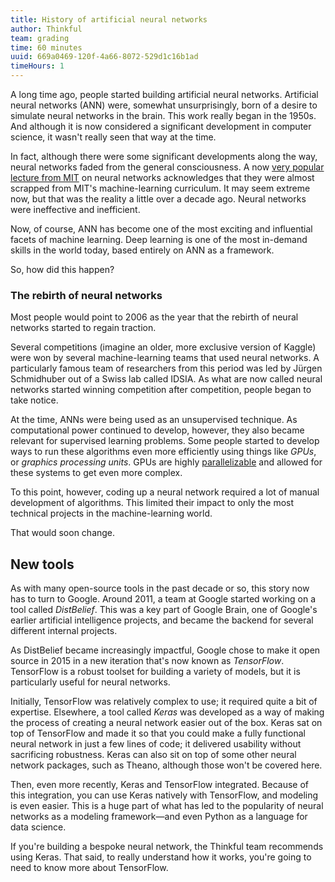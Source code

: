 ```yaml
---
title: History of artificial neural networks
author: Thinkful
team: grading
time: 60 minutes
uuid: 669a0469-120f-4a66-8072-529d1c16b1ad
timeHours: 1
---
```


A long time ago, people started building artificial neural networks. Artificial neural networks (ANN) were, somewhat unsurprisingly, born of a desire to simulate neural networks in the brain. This work really began in the 1950s. And although it is now considered a significant development in computer science, it wasn't really seen that way at the time.

In fact, although there were some significant developments along the way, neural networks faded from the general consciousness. A now [very popular lecture from MIT](https://www.youtube.com/watch?v=uXt8qF2Zzfo) on neural networks acknowledges that they were almost scrapped from MIT's machine-learning curriculum. It may seem extreme now, but that was the reality a little over a decade ago. Neural networks were ineffective and inefficient.

Now, of course, ANN has become one of the most exciting and influential facets of machine learning. Deep learning is one of the most in-demand skills in the world today, based entirely on ANN as a framework.

So, how did this happen?

### The rebirth of neural networks

Most people would point to 2006 as the year that the rebirth of neural networks started to regain traction.

Several competitions (imagine an older, more exclusive version of Kaggle) were won by several machine-learning teams that used neural networks. A particularly famous team of researchers from this period was led by Jürgen Schmidhuber out of a Swiss lab called IDSIA. As what are now called neural networks started winning competition after competition, people began to take notice.

At the time, ANNs were being used as an unsupervised technique. As computational power continued to develop, however, they also became relevant for supervised learning problems. Some people started to develop ways to run these algorithms even more efficiently using things like *GPUs*, or *graphics processing units*. GPUs are highly [parallelizable](https://www.quora.com/Why-and-how-are-GPUs-so-important-for-Neural-Network-computations) and allowed for these systems to get even more complex.

To this point, however, coding up a neural network required a lot of manual development of algorithms. This limited their impact to only the most technical projects in the machine-learning world.

That would soon change.

## New tools

As with many open-source tools in the past decade or so, this story now has to turn to Google. Around 2011, a team at Google started working on a tool called *DistBelief*. This was a key part of Google Brain, one of Google's earlier artificial intelligence projects, and became the backend for several different internal projects.

As DistBelief became increasingly impactful, Google chose to make it open source in 2015 in a new iteration that's now known as *TensorFlow*. TensorFlow is a robust toolset for building a variety of models, but it is particularly useful for neural networks. 

Initially, TensorFlow was relatively complex to use; it required quite a bit of expertise. Elsewhere, a tool called *Keras* was developed as a way of making the process of creating a neural network easier out of the box. Keras sat on top of TensorFlow and made it so that you could make a fully functional neural network in just a few lines of code; it delivered usability without sacrificing robustness. Keras can also sit on top of some other neural network packages, such as Theano, although those won't be covered here.

Then, even more recently, Keras and TensorFlow integrated. Because of this integration, you can use Keras natively with TensorFlow, and modeling is even easier. This is a huge part of what has led to the popularity of neural networks as a modeling framework—and even Python as a language for data science.

If you're building a bespoke neural network, the Thinkful team recommends using Keras. That said, to really understand how it works, you're going to need to know more about TensorFlow.
